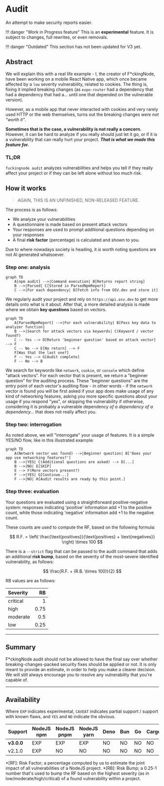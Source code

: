 # Audit

An attempt to make security reports easier.

!!! danger "Work in Progress feature"
    This is an **experimental** feature. It is subject to changes, full rewrites, or even removals.

!!! danger "Outdated"
    This section has not been updated for V3 yet.

## Abstract

We will explain this  with a real life example - I, the creator of F\*ckingNode, have been working on a mobile React Native app, which once became affected by a `low` severity vulnerability, related to cookies. The thing is, fixing it implied breaking changes (as `expo-router` had a dependency that had a dependency that had a... until one that depended on the vulnerable version).

However, as a mobile app that never interacted with cookies and very rarely used HTTP or the web themselves, turns out the breaking changes _were not "worth it"_.

**Sometimes that is the case, a vulnerability is not really a concern.** However, it can be hard to analyze if you really should just let it go, or if it is a vulnerability that can really hurt your project. _**That is what we made this feature for.**_

### TL;DR

`fuckingnode audit` analyzes vulnerabilities and helps you tell if they really affect your project or if they can be left alone without too much risk.

## How it works

> AGAIN, THIS IS AN UNFINISHED, NON-RELEASED FEATURE.

The process is as follows:

- We analyze your vulnerabilities
- A questionnaire is made based on present attack vectors
- Your responses are used to prompt additional questions depending on your responses
- A final **risk factor** (percentage) is calculated and shown to you.

Due to where nowadays society is heading, it _is_ worth noting questions are not AI generated whatsoever.

### Step one: analysis

```mermaid
graph TD
    A[npm audit] -->|Command execution| B[Returns report string]
    B -->|Parsed| C[Stored in ParsedNpmReport]
    C -->|For each dependency| D[Fetch info from OSV.dev and store it]
```

We regularly audit your project and rely on `https://api.osv.dev` to get more details onto what is it about. After that, a more detailed analysis is made where we obtain **key questions** based on vectors.

```mermaid
graph TD
    A[ParsedNpmReport] -->|For each vulnerability| B[Pass key data to analyzer function]
    B -->|Search for attack vectors via keywords| C(Keyword / vector found?)
    C -- Yes --> D[Return 'beginner question' based on attack vector] --> F
    C -- No --> E[No return] --> F
    F[Was that the last one?]
    F -- Yes --> G[Audit complete]
    F -- No --> B
```

We search for keywords like `network`, `cookie`, or `console` which define "attack vectors". For each vector that is present, we return a "beginner question" for the auditing process. These "beginner questions" are the entry point of each vector's auditing flow - in other words - if the `network` vector _is_ found you will be first asked if your app does make usage of any kind of networking features, asking you more specific questions about your usage if you respond "yes", or skipping the vulnerability if otherwise, considering it is probably a vulnerable dependency _of a dependency of a dependency..._ that does not really affect you.

### Step two: interrogation

As noted above, we will "interrogate" your usage of features. It is a simple YES/NO flow, like in this illustrated example:

```mermaid
graph TD
    A(Network vector was found) -->|Beginner question| B['Does your app use networking features?']
    B -->|YES| C(Additional questions are asked) --> D[...]
    B -->|NO| E[SKIP]
    E --> F(More vectors present?)
    F -->|YES| G[Continue...]
    F -->|NO| H[Audit results are ready by this point.]
```

### Step three: evaluation

Your questions are evaluated using a straightforward positive-negative system: responses indicating 'positive' information add +1 to the positive count, while those indicating 'negative' information add +1 to the negative count.

These counts are used to compute the RF, based on the following formula:

$$
R.F. = \left( \frac{\text{positives}}{\text{positives} + \text{negatives}} \right) \times 100
$$

There is a `--strict` flag that can be passed to the audit command that adds an additional **risk bump**, based on the severity of the most-severe identified vulnerability, as follows:

$$
\frac{R.F. + (R.B. \times 100)}{2}
$$

RB values are as follows:

| Severity |   RB |
| :------- | ---: |
| critical |    1 |
| high     | 0.75 |
| moderate |  0.5 |
| low      | 0.25 |

---

## Summary

F\*ckingNode audit should not be allowed to have the final say over whether breaking-changes-packed security fixes should be applied or not. It is only meant to provide an estimate, in order to help you make a clearer decision. We will still always encourage you to resolve any vulnerability that you're capable of.

---

## Availability

Where `EXP` indicates experimental, `CAVEAT` indicates partial support / support with known flaws, and `YES` and `NO` indicate the obvious.

| Support    | NodeJS npm | NodeJS pnpm | NodeJS yarn | Deno | Bun | Go | Cargo |
| :--------- | ---------- | ----------- | ----------- | ---- | --- | -- | ----- |
| **v3.0.0** | EXP        | EXP         | EXP         | NO   | NO  | NO | NO    |
| v2.1.0     | EXP        | NO          | NO          | NO   | NO  | NO | NO    |

*[RF]: Risk Factor; a percentage computed by us to estimate the joint impact of all vulnerabilities of a NodeJS project.
*[RB]: Risk Bump; a 0.25-1 number that's used to bump the RF based on the highest severity (as in low/moderate/high/critical) of a found vulnerability within a project.
